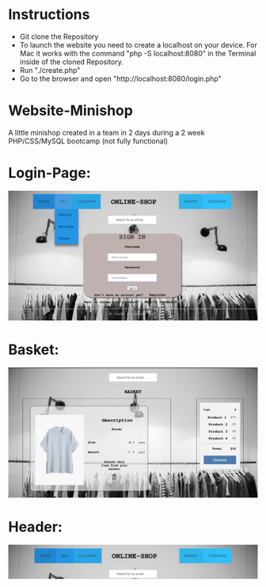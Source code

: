 
# Instructions
- Git clone the Repository
- To launch the website you need to create a localhost on your device. 
For Mac it works with the command "php -S localhost:8080" in the Terminal inside of the cloned Repository.
- Run "./create.php"
- Go to the browser and open "http://localhost:8080/login.php"

# Website-Minishop
A little minishop created in a team in 2 days during a 2 week PHP/CSS/MySQL bootcamp (not fully functional)

# Login-Page:
![alt text](https://raw.githubusercontent.com/StinaLue/Website-Minishop/master/RUSH00/img/login-page.png)


# Basket:
![alt text](https://raw.githubusercontent.com/StinaLue/Website-Minishop/master/RUSH00/img/basket.png)


# Header:
![alt text](https://raw.githubusercontent.com/StinaLue/Website-Minishop/master/RUSH00/img/header.png)
